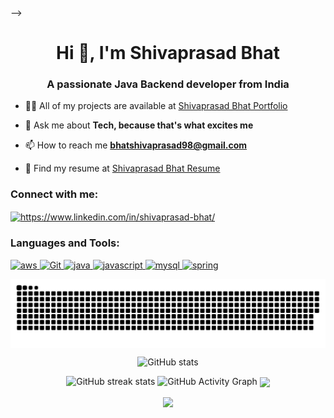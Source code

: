 <!-- <h1 align="center">Hi 👋, I'm Shivaprasad Bhat</h1>
<h3 align="center">A passionate Java Backend developer from India</h3>


- 👨‍💻 All of my projects are available at [Shivaprasad Bhat Portfolio](https://shivaprasad-sbhat.github.io/)

- 💬 Ask me about **Tech, because that's what excites me**

- 📫 How to reach me **bhatshivaprasad98@gmail.com**

- 📄 Find my resume at [Shivaprasad Bhat Resume](https://drive.google.com/file/d/1g4XKjPekqgia2Z1Y5mKmovC2RbN5i-pg/view?usp=sharing)



<h3 align="left">Connect with me:</h3>
<p align="left">
<a href="https://linkedin.com/in/https://www.linkedin.com/in/shivaprasad-bhat/" target="_blank"><img align="center" src="" alt="https://www.linkedin.com/in/shivaprasad-bhat/" height="30" width="40" /></a>
</p>

<h3 align="left">Languages and Tools:</h3>
<p align="left"> 

 <a href="https://aws.amazon.com" target="_blank" rel="noreferrer"> 
<img src="AWS##" alt="aws" width="40" height="40"/> 
</a> 
<a href="https://git-scm.com/" target="_blank" rel="noreferrer">
 <img src="GIT##" alt="Git" width="40" height="40"/>
 </a>
 <a href="https://www.java.com" target="_blank" rel="noreferrer"> 
 <img src="JAvA##" alt="java" width="40" height="40"> 
</a> 
<a href="https://developer.mozilla.org/en-US/docs/Web/JavaScript" target="_blank" rel="noreferrer"> 
<img src="JavaScript##" alt="javascript" width="40" height="40"/>
 </a> 
 <a href="https://www.mysql.com/" target="_blank" rel="noreferrer"> 
 <img src="MYSQL##" alt="mysql" width="40" height="40"/> 
 </a>
  <a href="https://spring.io/" target="_blank" rel="noreferrer"> 
  <img src="Spring##" alt="spring" width="40" height="40"/> 
  </a> 


</p>

<p>
<img align="center" src="https://github-readme-stats.vercel.app/api/top-langs?username=shivaprasad-sbhat&show_icons=true&locale=en&layout=compact" alt="shivaprasad-sbhat" />
</p>

<!-- <p>
<img align="center" src="https://github-readme-streak-stats.herokuapp.com/?user=shivaprasad-sbhat&" alt="shivaprasad-sbhat" />
</p> --> -->


<h1 align="center">Hi 👋, I'm Shivaprasad Bhat</h1>
<p align='center'> </h1>

<h3 align="center">A passionate Java Backend developer from India</h3>


- 👨‍💻 All of my projects are available at [Shivaprasad Bhat Portfolio](https://shivaprasad-sbhat.github.io/)

- 💬 Ask me about **Tech, because that's what excites me**

- 📫 How to reach me **bhatshivaprasad98@gmail.com**

- 📄 Find my resume at [Shivaprasad Bhat Resume](https://drive.google.com/file/d/1g4XKjPekqgia2Z1Y5mKmovC2RbN5i-pg/view?usp=sharing)

<h3 align="left">Connect with me:</h3>
<p align="left">
<a href="https://linkedin.com/in/https://www.linkedin.com/in/shivaprasad-bhat/" target="_blank"><img align="center" src="Linkedin##" alt="https://www.linkedin.com/in/shivaprasad-bhat/" height="30" width="40" /></a>
</p>





<div align="center">
<!-- - Tech stacks-->
<h3 align="left">Languages and Tools:</h3>
<p align="left"> 

 <a href="https://aws.amazon.com" target="_blank" rel="noreferrer"> 
<img src="AWS##" alt="aws" width="40" height="40"/> 
</a> 
<a href="https://git-scm.com/" target="_blank" rel="noreferrer">
 <img src="GIT##" alt="Git" width="40" height="40"/>
 </a>
 <a href="https://www.java.com" target="_blank" rel="noreferrer"> 
 <img src="JAvA##" alt="java" width="40" height="40"> 
</a> 
<a href="https://developer.mozilla.org/en-US/docs/Web/JavaScript" target="_blank" rel="noreferrer"> 
<img src="JavaScript##" alt="javascript" width="40" height="40"/>
 </a> 
 <a href="https://www.mysql.com/" target="_blank" rel="noreferrer"> 
 <img src="MYSQL##" alt="mysql" width="40" height="40"/> 
 </a>
  <a href="https://spring.io/" target="_blank" rel="noreferrer"> 
  <img src="Spring##" alt="spring" width="40" height="40"/> 
  </a> 


</p>

  
  
 <img align="center" src="https://raw.githubusercontent.com/AkshatRastogi-1nC0re/AkshatRastogi-1nC0re/output/github-contribution-grid-snake-sissa-white.svg#gh-light-mode-only" /> 
  
![GitHub stats](https://github-readme-stats.vercel.app/api?username=shivaprasad-sbhat&show_icons=true)

![GitHub streak stats](https://github-readme-streak-stats.herokuapp.com/?user=shivaprasad-sbhat)
 ![GitHub Activity Graph](https://activity-graph.herokuapp.com/graph?username=shivaprasad-sbhat)
<img align="center" src="https://raw.githubusercontent.com/halfrost/halfrost/master/icons/header_.png" />

<img align="center" src="https://github-readme-stats.vercel.app/api/top-langs/?username=shivaprasad-sbhat&layout=compact&theme=vue&hide_border=true" />


 </div>
